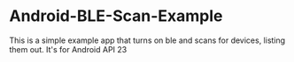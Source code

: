 # Android-BLE-Scan-Example
This is a simple example app that turns on ble and scans for devices, listing them out. It's for Android API 23
